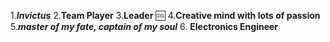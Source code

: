 1.**_Invictus_**
2.**Team Player**
3.**Leader** :cool:
4.**Creative mind with lots of passion**
5.**_master of my fate, captain of my soul_**
6. **Electronics Engineer**
